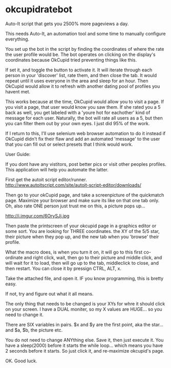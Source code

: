 # okcupidratebot
Auto-It script that gets you 2500% more pageviews a day.

This needs Auto-It, an automation tool and some time to manually configure everything. 

You set up the bot in the script by finding the coordinates of where the rate the user profile would be. The bot operates on clicking on the display's coordinates because OkCupid tried preventing things like this.

If set it, and toggle the button to activate it. It will iterate through each person in your 'discover' list, rate them, and then close the tab. It would repeat until it uses everyone in the area and sleep for an hour. Then OkCupid would allow it to refresh with another dating pool of profiles you havent met.

This works because at the time, OkCupid would allow you to visit a page. If you visit a page, that user would know you saw them. If she rated you a 5 back as well, you get labeled with a 'youre hot for eachother' kind of message for each user. Naturally, the bot will rate all users as a 5, but then you can filter them out by your own eyes. I just did 95% of the work.

If I return to this, I'll use selenium web browser automation to do it instead if OkCupid didn't fix their flaw and add an automated 'message' to the user that you can fill out or select presets that I think would work.


User Guide:

If you dont have any vistitors, post better pics or visit other peoples profiles. This application will help you automate the latter.

First get the autoit script editor/runner.
http://www.autoitscript.com/site/autoit-script-editor/downloads/

Then go to your okCupid page, and take a screenpicture of the quickmatch page. Maximize your browser and make sure its like on that one tab only. Oh, also rate ONE person just trust me on this, a picture pops up...

http://i.imgur.com/6OrySJj.jpg

Then paste the printscreen of your okcupid page in a graphics editor or some sort.
You are looking for THREE coordinates. 
the XY of the 5/5 star, their picture when they pop up, and the new tab when you 'browse' their profile.

What the macro does, is when you turn it on, it will go to this first co-ordinate and right click, wait, then go to their picture and middle click, and will wait for it to load, then will go up to the tab, middleclick to close, and then restart.
You can close it by pressign CTRL, ALT, x.

Take the attached file, and open it. IF you know programming, this is bretty easy.

If not, try and figure out what it all means.

The only thing that needs to be changed is your XYs for whre it should click on your screen. I have a DUAL moniter, so my X values are HUGE... so you need to change it.

There are SIX variables in pairs.
$x and $y are the first point, aka the star... and $a, $b, the picture etc.

You do not need to change ANYthing else.
Save it, then just execute it. You have a sleep(2000) before it starts the while loop... which means you have 2 seconds before it starts. So just click it, and re-maximize okcupid's page.

OK. Good luck.

